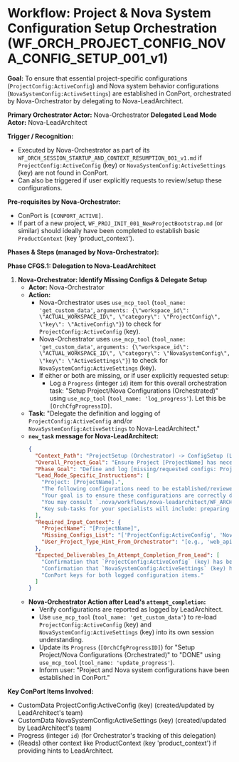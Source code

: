 # Workflow: Project & Nova System Configuration Setup Orchestration (WF_ORCH_PROJECT_CONFIG_NOVA_CONFIG_SETUP_001_v1)

**Goal:** To ensure that essential project-specific configurations (`ProjectConfig:ActiveConfig`) and Nova system behavior configurations (`NovaSystemConfig:ActiveSettings`) are established in ConPort, orchestrated by Nova-Orchestrator by delegating to Nova-LeadArchitect.

**Primary Orchestrator Actor:** Nova-Orchestrator
**Delegated Lead Mode Actor:** Nova-LeadArchitect

**Trigger / Recognition:**

- Executed by Nova-Orchestrator as part of its `WF_ORCH_SESSION_STARTUP_AND_CONTEXT_RESUMPTION_001_v1.md` if `ProjectConfig:ActiveConfig` (key) or `NovaSystemConfig:ActiveSettings` (key) are not found in ConPort.
- Can also be triggered if user explicitly requests to review/setup these configurations.

**Pre-requisites by Nova-Orchestrator:**

- ConPort is `[CONPORT_ACTIVE]`.
- If part of a new project, `WF_PROJ_INIT_001_NewProjectBootstrap.md` (or similar) should ideally have been completed to establish basic `ProductContext` (key 'product_context').

**Phases & Steps (managed by Nova-Orchestrator):**

**Phase CFGS.1: Delegation to Nova-LeadArchitect**

1.  **Nova-Orchestrator: Identify Missing Configs & Delegate Setup**
    - **Actor:** Nova-Orchestrator
    - **Action:**
      - Nova-Orchestrator uses `use_mcp_tool` (`tool_name: 'get_custom_data'`, `arguments: {\"workspace_id\": \"ACTUAL_WORKSPACE_ID\", \"category\": \"ProjectConfig\", \"key\": \"ActiveConfig\"}`) to check for `ProjectConfig:ActiveConfig` (key).
      - Nova-Orchestrator uses `use_mcp_tool` (`tool_name: 'get_custom_data'`, `arguments: {\"workspace_id\": \"ACTUAL_WORKSPACE_ID\", \"category\": \"NovaSystemConfig\", \"key\": \"ActiveSettings\"}`) to check for `NovaSystemConfig:ActiveSettings` (key).
      - If either or both are missing, or if user explicitly requested setup:
        - Log a `Progress` (integer `id`) item for this overall orchestration task: "Setup Project/Nova Configurations (Orchestrated)" using `use_mcp_tool` (`tool_name: 'log_progress'`). Let this be `[OrchCfgProgressID]`.
    - **Task:** "Delegate the definition and logging of `ProjectConfig:ActiveConfig` and/or `NovaSystemConfig:ActiveSettings` to Nova-LeadArchitect."
    - **`new_task` message for Nova-LeadArchitect:**
      ```json
      {
        "Context_Path": "ProjectSetup (Orchestrator) -> ConfigSetup (LeadArchitect)",
        "Overall_Project_Goal": "Ensure Project [ProjectName] has necessary ConPort configurations.",
        "Phase_Goal": "Define and log [missing/requested configs: ProjectConfig:ActiveConfig and/or NovaSystemConfig:ActiveSettings] in ConPort.",
        "Lead_Mode_Specific_Instructions": [
          "Project: [ProjectName].",
          "The following configurations need to be established/reviewed in ConPort: [List missing, e.g., 'ProjectConfig:ActiveConfig', 'NovaSystemConfig:ActiveSettings'].",
          "Your goal is to ensure these configurations are correctly defined and logged. Create a high-level plan for this, log it, and use your single-step loop to delegate atomic tasks to your ConPortSteward.",
          "You may consult `.nova/workflows/nova-leadarchitect/WF_ARCH_PROJECT_CONFIG_SETUP_001_v1.md` for a reference process.",
          "Key sub-tasks for your specialists will include: preparing default values, guiding the user (via me) through key settings, and logging the final JSON objects to ConPort."
        ],
        "Required_Input_Context": {
          "ProjectName": "[ProjectName]",
          "Missing_Configs_List": "['ProjectConfig:ActiveConfig', 'NovaSystemConfig:ActiveSettings']",
          "User_Project_Type_Hint_From_Orchestrator": "[e.g., 'web_api_project']"
        },
        "Expected_Deliverables_In_Attempt_Completion_From_Lead": [
          "Confirmation that `ProjectConfig:ActiveConfig` (key) has been created/updated, with a summary of key values.",
          "Confirmation that `NovaSystemConfig:ActiveSettings` (key) has been created/updated, with a summary of key values.",
          "ConPort keys for both logged configuration items."
        ]
      }
      ```
    - **Nova-Orchestrator Action after Lead's `attempt_completion`:**
      - Verify configurations are reported as logged by LeadArchitect.
      - Use `use_mcp_tool` (`tool_name: 'get_custom_data'`) to re-load `ProjectConfig:ActiveConfig` (key) and `NovaSystemConfig:ActiveSettings` (key) into its own session understanding.
      - Update its `Progress` (`[OrchCfgProgressID]`) for "Setup Project/Nova Configurations (Orchestrated)" to "DONE" using `use_mcp_tool` (`tool_name: 'update_progress'`).
      - Inform user: "Project and Nova system configurations have been established in ConPort."

**Key ConPort Items Involved:**

- CustomData ProjectConfig:ActiveConfig (key) (created/updated by LeadArchitect's team)
- CustomData NovaSystemConfig:ActiveSettings (key) (created/updated by LeadArchitect's team)
- Progress (integer `id`) (for Orchestrator's tracking of this delegation)
- (Reads) other context like ProductContext (key 'product_context') if providing hints to LeadArchitect.
